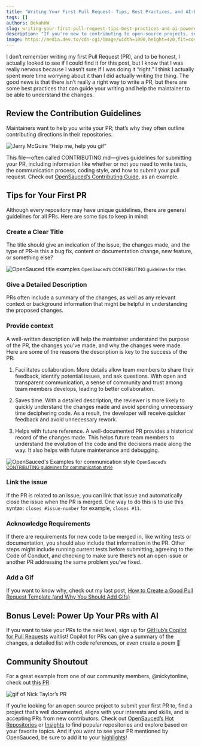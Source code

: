 ```yaml
---
title: "Writing Your First Pull Request: Tips, Best Practices, and AI-Powered Tools for Success"
tags: []
authors: BekahHW
slug: writing-your-first-pull-request-tips-best-practices-and-ai-powered-tools-for-success
description: "If you're new to contributing to open-source projects, submitting your first pull request can be intimidating. But don't worry, we've got you covered! Check out these tips for successfully submitting your first pull request and making a great first impression as a contributor. "
image: https://media.dev.to/cdn-cgi/image/width=1000,height=420,fit=cover,gravity=auto,format=auto/https%3A%2F%2Fdev-to-uploads.s3.amazonaws.com%2Fuploads%2Farticles%2F4xtz1foaoswl7f55hzgk.png
---
```


I don’t remember writing my first Pull Request (PR), and to be honest, I actually looked to see if I could find it for this post, but I know that I was really nervous because I wasn’t sure if I was doing it “right.” I think I actually spent more time worrying about it than I did actually writing the thing. The good news is that there isn’t really a right way to write a PR, but there are some best practices that can guide your writing and help the maintainer to be able to understand the changes.

<!-- truncate -->

## Review the Contribution Guidelines

Maintainers want to help you write your PR; that’s why they often outline contributing directions in their repositories.

![Jerry McGuire “Help me, help you gif”](https://media.giphy.com/media/uRb2p09vY8lEs/giphy.gif)

This file—often called CONTRIBUTING.md—gives guidelines for submitting your PR, including information like whether or not you need to write tests, the communication process, coding style, and how to submit your pull request. Check out [OpenSauced’s Contributing Guide](https://opensauced.pizza/docs/contributing/introduction-to-contributing/), as an example.

## Tips for Your First PR

Although every repository may have unique guidelines, there are general guidelines for all PRs. Here are some tips to keep in mind:

### Create a Clear Title

The title should give an indication of the issue, the changes made, and the type of PR–is this a bug fix, content or documentation change, new feature, or something else?

![OpenSauced title examples](https://dev-to-uploads.s3.amazonaws.com/uploads/articles/yv10emgx8a7grxyovbew.png)
<small> OpenSauced’s CONTRIBUTING guidelines for titles</small>

### Give a Detailed Description

PRs often include a summary of the changes, as well as any relevant context or background information that might be helpful in understanding the proposed changes.

### Provide context

A well-written description will help the maintainer understand the purpose of the PR, the changes you’ve made, and why the changes were made. Here are some of the reasons the description is key to the success of the PR:

1. Facilitates collaboration.  More details allow team members to share their feedback, identify potential issues, and ask questions. With open and transparent communication, a sense of community and trust among team members develops, leading to better collaboration.

2. Saves time. With a detailed description, the reviewer is more likely to quickly understand the changes made and avoid spending unnecessary time deciphering code. As a result, the developer will receive quicker feedback and avoid unnecessary rework.

3. Helps with future reference.  A well-documented PR provides a historical record of the changes made. This helps future team members to understand the evolution of the code and the decisions made along the way. It also helps with future maintenance and debugging.

![OpenSauced's Examples for communication style](https://dev-to-uploads.s3.amazonaws.com/uploads/articles/sc4v1pihnggpq0asu671.png)
<small> OpenSauced’s [CONTRIBUTING guidelines for communication style](https://opensauced.pizza/docs/contributing/introduction-to-contributing/) </small>

### Link the issue

If the PR is related to an issue, you can link that issue and automatically close the issue when the PR is merged. One way to do this is to use this syntax: `closes #issue-number` for example, `closes #11`.

### Acknowledge Requirements

If there are requirements for new code to be merged in, like writing tests or documentation, you should also include that information in the PR. Other steps might include running current tests before submitting, agreeing to the Code of Conduct, and checking to make sure there’s not an open issue or another PR addressing the same problem you’ve fixed.

### Add a Gif

If you want to know why, check out my last post, [How to Create a Good Pull Request Template (and Why You Should Add Gifs)](https://dev.to/opensauced/how-to-create-a-good-pull-request-template-and-why-you-should-add-gifs-4i0l)

## Bonus Level: Power Up Your PRs with AI

If you want to take your PRs to the next level, sign up for [GitHub’s Copilot for Pull Requests](https://githubnext.com/projects/copilot-for-pull-requests) waitlist! Copilot for PRs can give a summary of the changes, a detailed list with code references, or even create a poem 🤯

## Community Shoutout

For a great example from one of our community members, @nickytonline, check out [this PR](https://insights.opensauced.pizza/feed/99).

![gif of Nick Taylor’s PR](https://dev-to-uploads.s3.amazonaws.com/uploads/articles/i19g7u3uwqzjf3exvbal.gif)

If you’re looking for an open source project to submit your first PR to, find a project that’s well documented, aligns with your interests and skills, and is accepting PRs from new contributors. Check out [OpenSauced’s Hot Repositories](https://hot.opensauced.pizza/) or [Insights](https://insights.opensauced.pizza) to find popular repositories and explore based on your favorite topics. And if you want to see your PR mentioned by OpenSauced, be sure to add it to your [highlights](https://insights.opensauced.pizza/feed)!
